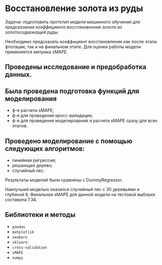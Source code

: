 # Восстановление золота из руды

*Задача: подготовить прототип модели машинного обучения для предсказания коэффициента восстановления золота из золотосодержащей руды.*

Необходимо предсказать коэффициент восстановления как после этапа флотации, так и на финальном этапе. Для оценки работы модели применяется метрика *sMAPE*.

## Проведены исследование и предобработка данных.

## Была проведена подготовка функций для моделирования
- ф-я расчета sMAPE;
- ф-я для проведения кросс-валидации;
- ф-я для проведения моделирования и расчета sMAPE сразу для всех этапов.

## Проведено моделирование с помощью следующих алгоритмов:
- линейная регрессия;
- решающее дерево;
- случайный лес.

Результаты моделей были сравнены с DummyRegressor.

Наилучшей моделью оказался случайный лес с 30 деревьями и глубиной 6. Финальная sMAPE для данной модели на тестовой выборке составила 7.34.

## Библиотеки и методы
* `pandas`
* `matplotlib`
* `seaborn`
* `sklearn`
* `cross-validation`
* `sMAPE`
* `numpy`